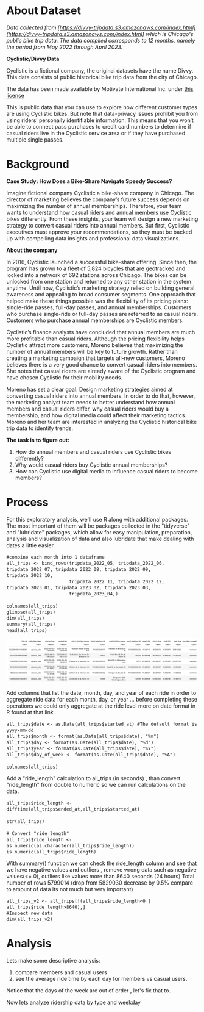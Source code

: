 # **About Dataset**

*Data collected from [https://divvy-tripdata.s3.amazonaws.com/index.html](https://divvy-tripdata.s3.amazonaws.com/index.html) which is Chicago's 
public bike trip data. The data compiled corresponds to 12 months, namely the period from May 2022 through April 2023.* 

**Cyclistic/Divvy Data**

Cyclistic is a fictional company, the original datasets have the name Divvy. This data consists of public historical bike trip data from the city of Chicago.

The data has been made available by Motivate International Inc. under [this license](https://divvybikes.com/data-license-agreement)

This is public data that you can use to explore how different customer types are using Cyclistic bikes. But note that data-privacy issues prohibit you from using riders’ personally identifiable information. This means that you won’t be able to connect pass purchases to credit card numbers to determine if casual riders live in the Cyclistic service area or if they have purchased multiple single passes.

# **Background**

 **Case Study: How Does a Bike-Share Navigate Speedy Success?**

Imagine fictional company Cyclistic a bike-share company in Chicago. The director of marketing believes the company’s future success depends on maximizing the number of annual memberships. Therefore, your team wants to understand how casual riders and annual members use Cyclistic bikes differently. From these insights, your team will design a new marketing strategy to convert casual riders into annual members. But first, Cyclistic executives must approve your recommendations, so they must be backed up with compelling data insights and professional data visualizations.

 **About the company**

In 2016, Cyclistic launched a successful bike-share offering. Since then, the program has grown to a fleet of 5,824 bicycles that are geotracked and locked into a network of 692 stations across Chicago. The bikes can be unlocked from one station and returned to any other station in the system anytime.
Until now, Cyclistic’s marketing strategy relied on building general awareness and appealing to broad consumer segments. One approach that helped make these things possible was the flexibility of its pricing plans: single-ride passes, full-day passes, and annual memberships. Customers who purchase single-ride or full-day passes are referred to as casual riders. Customers who purchase annual memberships are Cyclistic members.

Cyclistic’s finance analysts have concluded that annual members are much more profitable than casual riders. Although the pricing flexibility helps Cyclistic attract more customers, Moreno believes that maximizing the number of annual members will be key to future growth. Rather than creating a marketing campaign that targets all-new customers, Moreno believes there is a very good chance to convert casual riders into members. She notes that casual riders are already aware of the Cyclistic program and have chosen Cyclistic for their mobility needs.

Moreno has set a clear goal: Design marketing strategies aimed at converting casual riders into annual members. In order to do that, however, the marketing analyst team needs to better understand how annual members and casual riders differ, why casual riders would buy a membership, and how digital media could affect their marketing tactics. Moreno and her team are interested in analyzing the Cyclistic historical bike trip data to identify trends.

**The task is to figure out:**
1. How do annual members and casual riders use Cyclistic bikes differently?
2. Why would casual riders buy Cyclistic annual memberships?
3. How can Cyclistic use digital media to influence casual riders to become members?

# Process

For this exploratory analysis, we'll use R along with additional packages. The most important of them will be packages collected in the "tidyverse" and "lubridate" packages, which allow for easy manipulation, preparation, analysis and visualization of data and also lubridate that make dealing with dates a little easier.

```
#combine each month into 1 dataframe  
all_trips <- bind_rows(tripdata_2022_05, tripdata_2022_06, tripdata_2022_07, tripdata_2022_08, tripdata_2022_09, tripdata_2022_10, 
                       tripdata_2022_11, tripdata_2022_12, tripdata_2023_01, tripdata_2023_02, tripdata_2023_03,
                       tripdata_2023_04,)

colnames(all_trips)
glimpse(all_trips)
dim(all_trips)
summary(all_trips)
head(all_trips)
```
![](/bike_sharing_project/images/img_2.png)

Add columns that list the date, month, day, and year of each ride in order to aggregate ride data for each month, day, or year ... before completing these operations we could only aggregate at the ride level more on date format in R found at that link.

```
all_trips$date <- as.Date(all_trips$started_at) #The default format is yyyy-mm-dd
all_trips$month <- format(as.Date(all_trips$date), "%m")
all_trips$day <- format(as.Date(all_trips$date), "%d")
all_trips$year <- format(as.Date(all_trips$date), "%Y")
all_trips$day_of_week <- format(as.Date(all_trips$date), "%A")

colnames(all_trips)
```

Add a "ride_length" calculation to all_trips (in seconds) , than convert "ride_length" from double to numeric so we can run calculations on the data.

```
all_trips$ride_length <- difftime(all_trips$ended_at,all_trips$started_at)

str(all_trips)

# Convert "ride_length" 
all_trips$ride_length <- as.numeric(as.character(all_trips$ride_length))
is.numeric(all_trips$ride_length)
```

With summary() function we can check the ride_length column and see that we have negative values and outliers , remove wrong data such as negative values(<= 0), outliers like values more than 8640 seconds (24 hours) Total number of rows 5799014 (drop from 5829030 decrease by 0.5% compare to amount of data its not much but very important)

```
all_trips_v2 <- all_trips[!(all_trips$ride_length<0 | all_trips$ride_length>8640),]
#Inspect new data
dim(all_trips_v2)
```

# Analysis

Lets make some descriptive analysis:
1. compare members and casual users
2. see the average ride time by each day for members vs casual users.

Notice that the days of the week are out of order , let's fix that to.

Now lets analyze ridership data by type and weekday






